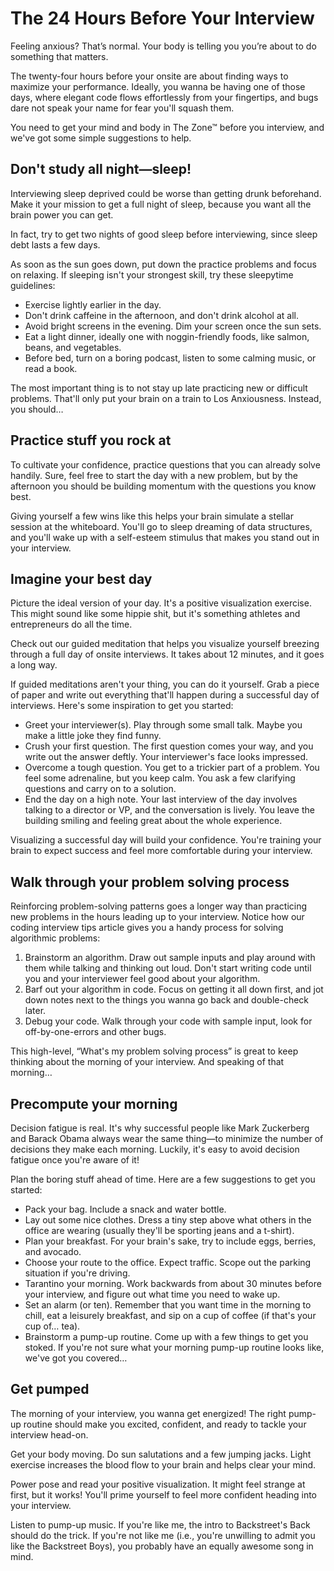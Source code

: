<h1>The 24 Hours Before Your Interview</h1>

Feeling anxious? That’s normal. Your body is telling you you’re about to do something that matters.

The twenty-four hours before your onsite are about finding ways to maximize your performance. 
Ideally, you wanna be having one of those days, where elegant code flows effortlessly from your fingertips, 
and bugs dare not speak your name for fear you'll squash them.

You need to get your mind and body in The Zone™ before you interview, and we've got some simple suggestions to help.

<h2>Don't study all night—sleep!</h2>
Interviewing sleep deprived could be worse than getting drunk beforehand. 
Make it your mission to get a full night of sleep, because you want all the brain power you can get.

In fact, try to get two nights of good sleep before interviewing, since sleep debt lasts a few days.

As soon as the sun goes down, put down the practice problems and focus on relaxing. 
If sleeping isn't your strongest skill, try these sleepytime guidelines:
* Exercise lightly earlier in the day.
* Don't drink caffeine in the afternoon, and don't drink alcohol at all.
* Avoid bright screens in the evening. Dim your screen once the sun sets.
* Eat a light dinner, ideally one with noggin-friendly foods, like salmon, beans, and vegetables.
* Before bed, turn on a boring podcast, listen to some calming music, or read a book.

The most important thing is to not stay up late practicing new or difficult problems. 
That'll only put your brain on a train to Los Anxiousness. Instead, you should…

<h2>Practice stuff you rock at</h2>
To cultivate your confidence, practice questions that you can already solve handily. 
Sure, feel free to start the day with a new problem, but by the afternoon 
you should be building momentum with the questions you know best.

Giving yourself a few wins like this helps your brain simulate a stellar session at the whiteboard. 
You'll go to sleep dreaming of data structures, and you'll wake up with a self-esteem stimulus 
that makes you stand out in your interview.

<h2>Imagine your best day</h2>
Picture the ideal version of your day. It's a positive visualization exercise. This might sound like some hippie shit, 
but it's something athletes and entrepreneurs do all the time.

Check out our guided meditation that helps you visualize yourself breezing through a full day of onsite interviews. 
It takes about 12 minutes, and it goes a long way.

If guided meditations aren't your thing, you can do it yourself. Grab a piece of paper and write out everything 
that'll happen during a successful day of interviews. Here's some inspiration to get you started:
* Greet your interviewer(s). Play through some small talk. Maybe you make a little joke they find funny.
* Crush your first question. The first question comes your way, and you write out the answer deftly. 
Your interviewer's face looks impressed.
* Overcome a tough question. You get to a trickier part of a problem. You feel some adrenaline, 
but you keep calm. You ask a few clarifying questions and carry on to a solution.
* End the day on a high note. Your last interview of the day involves talking to a director or VP, 
and the conversation is lively. You leave the building smiling and feeling great about the whole experience.

Visualizing a successful day will build your confidence. You're training your brain to expect success 
and feel more comfortable during your interview.

<h2>Walk through your problem solving process</h2>
Reinforcing problem-solving patterns goes a longer way than practicing new problems in the hours leading up to your interview. 
Notice how our coding interview tips article gives you a handy process for solving algorithmic problems:

1. Brainstorm an algorithm. Draw out sample inputs and play around with them while talking and thinking out loud. 
Don't start writing code until you and your interviewer feel good about your algorithm.
2. Barf out your algorithm in code. Focus on getting it all down first, and jot down notes next 
to the things you wanna go back and double-check later.
3. Debug your code. Walk through your code with sample input, look for off-by-one-errors and other bugs.

This high-level, “What's my problem solving process” is great to keep thinking about the morning of your interview. 
And speaking of that morning…

<h2>Precompute your morning</h2>
Decision fatigue is real. It's why successful people like Mark Zuckerberg and Barack Obama always wear 
the same thing—to minimize the number of decisions they make each morning. Luckily, 
it's easy to avoid decision fatigue once you're aware of it!

Plan the boring stuff ahead of time. Here are a few suggestions to get you started:
* Pack your bag. Include a snack and water bottle.
* Lay out some nice clothes. Dress a tiny step above what others in the office are wearing (usually they'll be sporting jeans and a t-shirt).
* Plan your breakfast. For your brain's sake, try to include eggs, berries, and avocado.
* Choose your route to the office. Expect traffic. Scope out the parking situation if you're driving.
* Tarantino your morning. Work backwards from about 30 minutes before your interview, 
and figure out what time you need to wake up.
* Set an alarm (or ten). Remember that you want time in the morning to chill, eat a leisurely breakfast, 
and sip on a cup of coffee (if that's your cup of… tea).
* Brainstorm a pump-up routine. Come up with a few things to get you stoked. 
If you're not sure what your morning pump-up routine looks like, we've got you covered…

<h2>Get pumped</h2>
The morning of your interview, you wanna get energized! The right pump-up routine should make you excited, confident, 
and ready to tackle your interview head-on.

Get your body moving. Do sun salutations and a few jumping jacks. Light exercise increases the blood flow 
to your brain and helps clear your mind.

Power pose and read your positive visualization. It might feel strange at first, but it works! 
You'll prime yourself to feel more confident heading into your interview.

Listen to pump-up music. If you're like me, the intro to Backstreet's Back should do the trick. 
If you're not like me (i.e., you're unwilling to admit you like the Backstreet Boys), 
you probably have an equally awesome song in mind.
